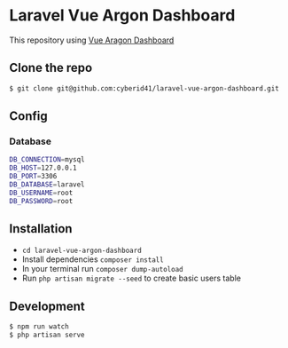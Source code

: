 # Laravel Vue Argon Dashboard

This repository using [Vue Aragon Dashboard](https://www.creative-tim.com/product/vue-argon-dashboard)

## Clone the repo

```sh
$ git clone git@github.com:cyberid41/laravel-vue-argon-dashboard.git
```

## Config

### Database
```sh
DB_CONNECTION=mysql
DB_HOST=127.0.0.1
DB_PORT=3306
DB_DATABASE=laravel
DB_USERNAME=root
DB_PASSWORD=root
```

## Installation

- `cd laravel-vue-argon-dashboard`
- Install dependencies `composer install`
- In your terminal run `composer dump-autoload`
- Run `php artisan migrate --seed` to create basic users table


## Development

```sh
$ npm run watch
$ php artisan serve
```

